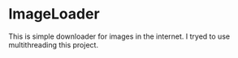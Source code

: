 ImageLoader
===========

This is simple downloader for images in the internet. I tryed to use multithreading this project.
